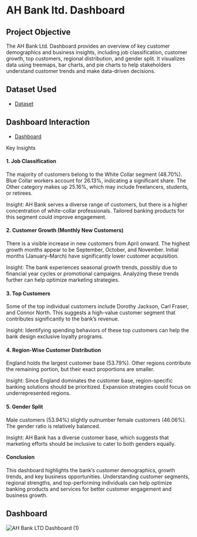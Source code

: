 # AH Bank ltd. Dashboard
## Project Objective
The AH Bank Ltd. Dashboard provides an overview of key customer demographics and business insights, including job classification, customer growth, top customers, regional distribution, and gender split. It visualizes data using treemaps, bar charts, and pie charts to help stakeholders understand customer trends and make data-driven decisions.

## Dataset Used
- <a href="https://github.com/ArchanaHatkar/Tableau-Dashboard/blob/main/AH%20Bank%20ltd.xlsx">Dataset</a>

## Dashboard Interaction
- <a href="https://github.com/ArchanaHatkar/Tableau-Dashboard/blob/main/AH%20Bank%20LTD.%20Dashboard%20(1).png">Dashboard</a>

Key Insights
#### 1. Job Classification
The majority of customers belong to the White Collar segment (48.70%).
Blue Collar workers account for 26.13%, indicating a significant share.
The Other category makes up 25.16%, which may include freelancers, students, or retirees.

Insight: AH Bank serves a diverse range of customers, but there is a higher concentration of white-collar professionals. Tailored banking products for this segment could improve engagement.

#### 2. Customer Growth (Monthly New Customers)
There is a visible increase in new customers from April onward.
The highest growth months appear to be September, October, and November.
Initial months (January–March) have significantly lower customer acquisition.

Insight: The bank experiences seasonal growth trends, possibly due to financial year cycles or promotional campaigns. Analyzing these trends further can help optimize marketing strategies.

#### 3. Top Customers
Some of the top individual customers include Dorothy Jackson, Carl Fraser, and Connor North.
This suggests a high-value customer segment that contributes significantly to the bank’s revenue.

Insight: Identifying spending behaviors of these top customers can help the bank design exclusive loyalty programs.

#### 4. Region-Wise Customer Distribution
England holds the largest customer base (53.79%).
Other regions contribute the remaining portion, but their exact proportions are smaller.

Insight: Since England dominates the customer base, region-specific banking solutions should be prioritized. Expansion strategies could focus on underrepresented regions.

#### 5. Gender Split
Male customers (53.94%) slightly outnumber female customers (46.06%).
The gender ratio is relatively balanced.

Insight: AH Bank has a diverse customer base, which suggests that marketing efforts should be inclusive to cater to both genders equally.

#### Conclusion
This dashboard highlights the bank’s customer demographics, growth trends, and key business opportunities. Understanding customer segments, regional strengths, and top-performing individuals can help optimize banking products and services for better customer engagement and business growth.

## Dashboard
![AH Bank LTD  Dashboard (1)](https://github.com/user-attachments/assets/15f6e8eb-d4b1-4abd-8c69-4a7fb14d5de5)
